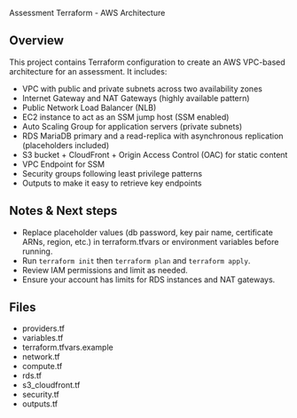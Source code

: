 Assessment Terraform - AWS Architecture

Overview
--------
This project contains Terraform configuration to create an AWS VPC-based architecture for an assessment. It includes:
- VPC with public and private subnets across two availability zones
- Internet Gateway and NAT Gateways (highly available pattern)
- Public Network Load Balancer (NLB)
- EC2 instance to act as an SSM jump host (SSM enabled)
- Auto Scaling Group for application servers (private subnets)
- RDS MariaDB primary and a read-replica with asynchronous replication (placeholders included)
- S3 bucket + CloudFront + Origin Access Control (OAC) for static content
- VPC Endpoint for SSM
- Security groups following least privilege patterns
- Outputs to make it easy to retrieve key endpoints

Notes & Next steps
------------------
- Replace placeholder values (db password, key pair name, certificate ARNs, region, etc.) in terraform.tfvars or environment variables before running.
- Run `terraform init` then `terraform plan` and `terraform apply`.
- Review IAM permissions and limit as needed.
- Ensure your account has limits for RDS instances and NAT gateways.

Files
-----
- providers.tf
- variables.tf
- terraform.tfvars.example
- network.tf
- compute.tf
- rds.tf
- s3_cloudfront.tf
- security.tf
- outputs.tf
